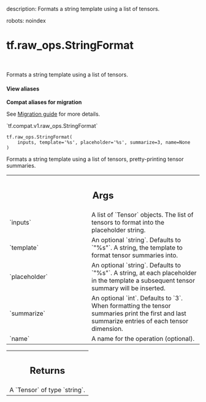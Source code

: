 description: Formats a string template using a list of tensors.

robots: noindex

# tf.raw_ops.StringFormat

<!-- Insert buttons and diff -->

<table class="tfo-notebook-buttons tfo-api nocontent" align="left">

</table>



Formats a string template using a list of tensors.

<section class="expandable">
  <h4 class="showalways">View aliases</h4>
  <p>
<b>Compat aliases for migration</b>
<p>See
<a href="https://www.tensorflow.org/guide/migrate">Migration guide</a> for
more details.</p>
<p>`tf.compat.v1.raw_ops.StringFormat`</p>
</p>
</section>

<pre class="devsite-click-to-copy prettyprint lang-py tfo-signature-link">
<code>tf.raw_ops.StringFormat(
    inputs, template='%s', placeholder='%s', summarize=3, name=None
)
</code></pre>



<!-- Placeholder for "Used in" -->

Formats a string template using a list of tensors, pretty-printing tensor summaries.

<!-- Tabular view -->
 <table class="responsive fixed orange">
<colgroup><col width="214px"><col></colgroup>
<tr><th colspan="2"><h2 class="add-link">Args</h2></th></tr>

<tr>
<td>
`inputs`
</td>
<td>
A list of `Tensor` objects.
The list of tensors to format into the placeholder string.
</td>
</tr><tr>
<td>
`template`
</td>
<td>
An optional `string`. Defaults to `"%s"`.
A string, the template to format tensor summaries into.
</td>
</tr><tr>
<td>
`placeholder`
</td>
<td>
An optional `string`. Defaults to `"%s"`.
A string, at each placeholder in the template a subsequent tensor summary will be inserted.
</td>
</tr><tr>
<td>
`summarize`
</td>
<td>
An optional `int`. Defaults to `3`.
When formatting the tensor summaries print the first and last summarize entries of each tensor dimension.
</td>
</tr><tr>
<td>
`name`
</td>
<td>
A name for the operation (optional).
</td>
</tr>
</table>



<!-- Tabular view -->
 <table class="responsive fixed orange">
<colgroup><col width="214px"><col></colgroup>
<tr><th colspan="2"><h2 class="add-link">Returns</h2></th></tr>
<tr class="alt">
<td colspan="2">
A `Tensor` of type `string`.
</td>
</tr>

</table>

